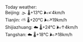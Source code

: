 Today weather:  
Beijing: 🌫  🌡️+13°C 🌬️↙4km/h  
Tianjin: ⛅️  🌡️+20°C 🌬️↗19km/h  
Shijiazhuang: ☁️   🌡️+24°C 🌬️↑4km/h  
Tangshan: ☁️   🌡️+18°C 🌬️↗18km/h  
